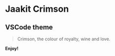 # Jaakit Crimson

## VSCode theme

> Crimson, the colour of royalty, wine and love.

  
  

**Enjoy!**
